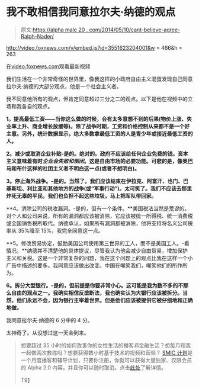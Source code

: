 # 我不敢相信我同意拉尔夫·纳德的观点

> 原文:[https://alpha male 20 . com/2014/05/10/cant-believe-agree-Ralph-Nader/](https://alphamale20.com/2014/05/10/cant-believe-agree-ralph-nader/)

http://video.foxnews.com/v/embed.js?id=3551623204001&w = 466&h = 263

在[video.foxnews.com](http://video.foxnews.com)观看最新视频

我们生活在一个非常奇怪的世界里，像我这样的小政府自由主义混蛋发现自己同意拉尔夫·纳德的大部分观点，他是一个社会主义者。

我不同意他所有的观点，但肯定同意超过三分之二的观点。以下是他在视频中的立场和我各自的观点。

**1。提高最低工资——当你这么做的时候，会有太多意想不到的后果(物价上涨、失业率上升、商业增长放缓等)。除了战争时期，工资和价格控制从来都不是一个好主意。另外，统计数据显示，绝大多数拿最低工资的人是青少年或接近最低工资的人。**

**2。减少或取消企业补贴-是的。绝对的。政府不应该给任何企业免费的钱。资本主义意味着有时*企业会失败和倒闭*。这是自由市场的必要功能。可悲的是，像奥巴马和布什这样的社团主义者不明白这一点(或者不想明白)。**

**3。停止海外战争。-是的。当然了。我们应该结束在伊拉克、阿富汗、也门、巴基斯坦、利比亚和其他地方的战争(或“军事行动”)。太可笑了。我们不应该去那里炸死无辜的平民，我们也负担不起这些垃圾。马上把军队带回家。**

**4。消除公司的税收漏洞。-是的，但有一个条件。**美国税法当然是荒谬的。对个人和公司来说，所有的漏洞都应该被消除，它应该被统一所得税、统一消费税或全国销售税所取代。纳德承认，如果所有漏洞都被消除，他将支持将名义公司税率从 35%降至 15%，我完全同意这一点。

**5。修改贸易协定，鼓励美国公司使用第三世界的工人，而不是美国工人。-看情况。**纳德并不清楚他的具体提议，尽管我认为他会减少自由贸易，增加保护主义和关税。这是一个非常复杂的问题，我在这个问题上的观点比我在这样一个小广告中描述的要多。我同意应该做出改变。中国在嘲笑我们，嘲笑他们的所作所为。

**6。拆分大型银行。-是的，但前提是你要非常小心。这可能是我为数不多的不那么自由的观点之一。我确实相信反垄断法，我也确实认为大银行应该被拆分。当然，他们永远不会，因为银行主宰着世界。但是他们应该被提供它被仔细地和正确地做。**

我同意拉尔夫·纳德的 6 分中的 4 分。

太神奇了。从没想过这一天会到来。

> 想要超过 35 小时的如何改善你的女性生活的播客*和*金融生活？想每月和我一起做两次教练吗？想要获得数小时基于技术的视频和音频？ [SMIC 计划](https://alphamale20.kartra.com/page/vIL17)是一个月度播客和辅导计划，只要你注册，你就可以获得大量独家、仅限会员的 Alpha 2.0 内容，并且你可以随时取消。点击[此处](https://alphamale20.kartra.com/page/vIL17)了解详情。
> 
> T9】